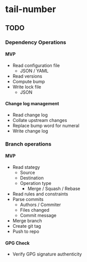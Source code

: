# tail-number

## TODO

### Dependency Operations

#### MVP

* Read configuration file
    * JSON / YAML
* Read versions
* Compute bump
* Write lock file
    * JSON

#### Change log management

* Read change log
* Collate upstream changes
* Replace bump word for numeral
* Write change log

### Branch operations

#### MVP

* Read stategy
    * Source
    * Destination
    * Operation type
        * Merge / Squash / Rebase
* Read rules and constraints
* Parse commits
    * Authors / Commiter
    * Files changed
    * Commit message
* Merge branch
* Create git tag
* Push to repo

#### GPG Check

* Verify GPG signature authenticity
